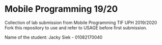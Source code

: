 # Mobile Programming 19/20
Collection of lab submission from Mobile Programming TIF UPH 2019/2020
Fork this repository to use and refer to USAGE before first submission.

Name of the student: Jacky Siek - 01082170040
